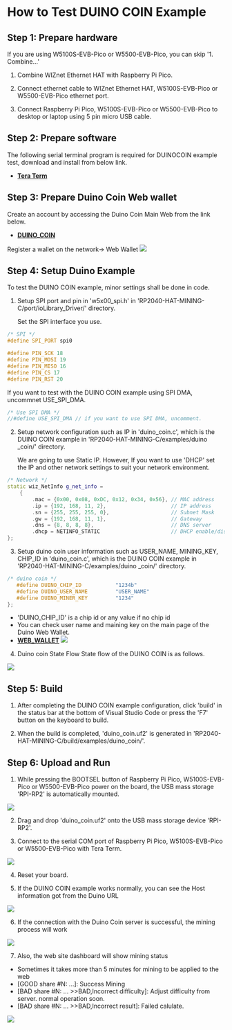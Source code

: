 # How to Test DUINO COIN Example


## Step 1: Prepare hardware

If you are using W5100S-EVB-Pico or W5500-EVB-Pico, you can skip '1. Combine...'

1. Combine WIZnet Ethernet HAT with Raspberry Pi Pico.

2. Connect ethernet cable to WIZnet Ethernet HAT, W5100S-EVB-Pico or W5500-EVB-Pico ethernet port.

3. Connect Raspberry Pi Pico, W5100S-EVB-Pico or W5500-EVB-Pico to desktop or laptop using 5 pin micro USB cable.


## Step 2: Prepare software

The following serial terminal program is required for DUINOCOIN example test, download and install from below link.

- [**Tera Term**][link-tera_term]


## Step 3: Prepare Duino Coin Web wallet

Create an account by accessing the Duino Coin Main Web from the link below.

- [**DUINO_COIN**][link-duino_coin_main]

Register a wallet on the network-> Web Wallet
![][link-duino_coin_web_main]


## Step 4: Setup Duino Example

To test the DUINO COIN example, minor settings shall be done in code.

1. Setup SPI port and pin in 'w5x00_spi.h' in 'RP2040-HAT-MINING-C/port/ioLibrary_Driver/' directory.

   Set the SPI interface you use.

```cpp
/* SPI */
#define SPI_PORT spi0

#define PIN_SCK 18
#define PIN_MOSI 19
#define PIN_MISO 16
#define PIN_CS 17
#define PIN_RST 20
```

   If you want to test with the DUINO COIN example using SPI DMA, uncommnet USE_SPI_DMA.

```cpp
/* Use SPI DMA */
//#define USE_SPI_DMA // if you want to use SPI DMA, uncomment.
```


2. Setup network configuration such as IP in 'duino_coin.c', which is the DUINO COIN example in 'RP2040-HAT-MINING-C/examples/duino
_coin/' directory.

   We are going to use Static IP. However, If you want to use 'DHCP' set the IP and other network settings to suit your network environment.

```cpp
/* Network */
static wiz_NetInfo g_net_info =
    {
        .mac = {0x00, 0x08, 0xDC, 0x12, 0x34, 0x56}, // MAC address
        .ip = {192, 168, 11, 2},                     // IP address
        .sn = {255, 255, 255, 0},                    // Subnet Mask
        .gw = {192, 168, 11, 1},                     // Gateway
        .dns = {8, 8, 8, 8},                         // DNS server
        .dhcp = NETINFO_STATIC                       // DHCP enable/disable
};
```

3. Setup duino coin user information such as USER_NAME, MINING_KEY, CHIP_ID in 'duino_coin.c', which is the DUINO COIN example in 'RP2040-HAT-MINING-C/examples/duino
_coin/' directory.

 ```cpp
/* duino coin */
	#define DUINO_CHIP_ID           "1234b"
	#define DUINO_USER_NAME         "USER_NAME"
	#define DUINO_MINER_KEY         "1234"
};
```
- 'DUINO_CHIP_ID' is a chip id or any value if no chip id
- You can check user name and maining key on the main page of the Duino Web Wallet. 
- [**WEB_WALLET**][link-duino_coin_wallet]
![][link-duino_coin_web_minimng_info]

4. Duino coin State Flow
   State flow of the DUINO COIN is as follows.
 
![][link-duino_coin_state_flow]



## Step 5: Build

1. After completing the DUINO COIN example configuration, click 'build' in the status bar at the bottom of Visual Studio Code or press the 'F7' button on the keyboard to build.

2. When the build is completed, 'duino_coin.uf2' is generated in 'RP2040-HAT-MINING-C/build/examples/duino_coin/'.



## Step 6: Upload and Run

1. While pressing the BOOTSEL button of Raspberry Pi Pico, W5100S-EVB-Pico or W5500-EVB-Pico power on the board, the USB mass storage 'RPI-RP2' is automatically mounted.

![][link-raspberry_pi_pico_usb_mass_storage]

2. Drag and drop 'duino_coin.uf2' onto the USB mass storage device 'RPI-RP2'.

3. Connect to the serial COM port of Raspberry Pi Pico, W5100S-EVB-Pico or W5500-EVB-Pico with Tera Term.

![][link-connect_to_serial_com_port]

4. Reset your board.

5. If the DUINO COIN example works normally, you can see the Host information got from the Duino URL

![][link-connect_to_doino_coin_url]

6. If the connection with the Duino Coin server is successful, the mining process will work

![][link-duino_coin_hash_process]

7. Also, the web site dashboard will show mining status 
 - Sometimes it takes more than 5 minutes for mining to be applied to the web
 - [GOOD share #N: ...]: Success Mining
 - [BAD share #N: ... >>BAD,Incorrect difficulty]: Adjust difficulty from server. normal operation soon. 
 - [BAD share #N: ... >>BAD,Incorrect result]: Failed calulate.
 
![][link-duino_coin_web_process]



<!--
Link
-->
[link-tera_term]: https://osdn.net/projects/ttssh2/releases/

[link-duino_coin_main]: https://duinocoin.com/getting-started.html
[link-duino_coin_wallet]: https://wallet.duinocoin.com/

[link-connect_to_doino_coin_url]: https://github.com/Wiznet/RP2040-HAT-MINING-C/blob/main/static/images/duino_coin/connect_to_doino_coin_url.png
[link-duino_coin_hash_process]: https://github.com/Wiznet/RP2040-HAT-MINING-C/blob/main/static/images/duino_coin/duino_coin_hash_process.png
[link-duino_coin_state_flow]: https://github.com/Wiznet/RP2040-HAT-MINING-C/blob/main/static/images/duino_coin/duino_coin_state_flow.png
[link-duino_coin_web_main]: https://github.com/Wiznet/RP2040-HAT-MINING-C/blob/main/static/images/duino_coin/duino_coin_web_main.png
[link-duino_coin_web_minimng_info]: https://github.com/Wiznet/RP2040-HAT-MINING-C/blob/main/static/images/duino_coin/duino_coin_web_minimng_info.png
[link-duino_coin_web_process]: https://github.com/Wiznet/RP2040-HAT-MINING-C/blob/main/static/images/duino_coin/duino_coin_web_process.png

[link-raspberry_pi_pico_usb_mass_storage]: https://github.com/Wiznet/RP2040-HAT-MINING-C/blob/main/static/images/duino_coin/raspberry_pi_pico_usb_mass_storage.png
[link-connect_to_serial_com_port]: https://github.com/Wiznet/RP2040-HAT-MINING-C/blob/main/static/images/duino_coin/connect_to_serial_com_port.png
